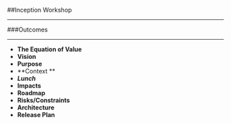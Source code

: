 <!-- .slide: data-background="resources/footer.svg" data-background-size="contain" data-background-position="bottom"  -->

##Inception Workshop
- - -
###Outcomes
- - -
* **The Equation of Value**  <!-- .element: style="color:#e0dfe4"; -->
* **Vision** <!-- .element: style="color:#e0dfe4"; -->
* **Purpose**
* **Context **  <!-- .element: style="color:#e0dfe4"; -->
* _**Lunch**_ <!-- .element: style="color:#e0dfe4"; -->
* **Impacts**  <!-- .element: style="color:#e0dfe4"; -->
* **Roadmap**  <!-- .element: style="color:#e0dfe4"; -->
* **Risks/Constraints**  <!-- .element: style="color:#e0dfe4"; -->
* **Architecture**  <!-- .element: style="color:#e0dfe4"; -->
* **Release Plan**  <!-- .element: style="color:#e0dfe4"; -->

<aside class="notes">
</aside>
